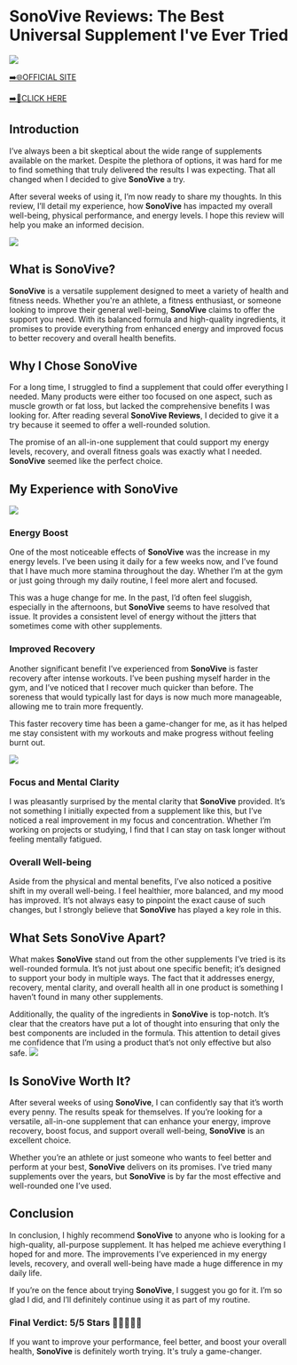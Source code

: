 # SonoVive Reviews: The Best Universal Supplement I've Ever Tried

[![](https://static.vecteezy.com/system/resources/thumbnails/019/896/014/small/buy-now-gradient-button-with-cart-symbol-buy-now-illustration-png.png)](https://edetoop.top/lander/sugarpreland-1/sonovive.html) 

[➡️🌐OFFICIAL SITE](https://edetoop.top/lander/sugarpreland-1/sonovive.html) 

[➡️🔗CLICK HERE](https://edetoop.top/lander/sugarpreland-1/sonovive.html) 


## Introduction

I’ve always been a bit skeptical about the wide range of supplements available on the market. Despite the plethora of options, it was hard for me to find something that truly delivered the results I was expecting. That all changed when I decided to give **SonoVive** a try.

After several weeks of using it, I’m now ready to share my thoughts. In this review, I’ll detail my experience, how **SonoVive** has impacted my overall well-being, physical performance, and energy levels. I hope this review will help you make an informed decision. 

[![](https://wallpapers.com/images/hd/red-order-now-button-udg4jcj4arvn8b0n-2.png)](https://edetoop.top/lander/sugarpreland-1/sonovive.html)  

## What is SonoVive?

**SonoVive** is a versatile supplement designed to meet a variety of health and fitness needs. Whether you're an athlete, a fitness enthusiast, or someone looking to improve their general well-being, **SonoVive** claims to offer the support you need. With its balanced formula and high-quality ingredients, it promises to provide everything from enhanced energy and improved focus to better recovery and overall health benefits.

## Why I Chose SonoVive

For a long time, I struggled to find a supplement that could offer everything I needed. Many products were either too focused on one aspect, such as muscle growth or fat loss, but lacked the comprehensive benefits I was looking for. After reading several **SonoVive Reviews**, I decided to give it a try because it seemed to offer a well-rounded solution.

The promise of an all-in-one supplement that could support my energy levels, recovery, and overall fitness goals was exactly what I needed. **SonoVive** seemed like the perfect choice.

## My Experience with SonoVive

[![](https://static.vecteezy.com/system/resources/thumbnails/019/896/014/small/buy-now-gradient-button-with-cart-symbol-buy-now-illustration-png.png)](https://edetoop.top/lander/sugarpreland-1/sonovive.html)

### Energy Boost

One of the most noticeable effects of **SonoVive** was the increase in my energy levels. I’ve been using it daily for a few weeks now, and I’ve found that I have much more stamina throughout the day. Whether I’m at the gym or just going through my daily routine, I feel more alert and focused.

This was a huge change for me. In the past, I’d often feel sluggish, especially in the afternoons, but **SonoVive** seems to have resolved that issue. It provides a consistent level of energy without the jitters that sometimes come with other supplements.

### Improved Recovery

Another significant benefit I’ve experienced from **SonoVive** is faster recovery after intense workouts. I’ve been pushing myself harder in the gym, and I’ve noticed that I recover much quicker than before. The soreness that would typically last for days is now much more manageable, allowing me to train more frequently.

This faster recovery time has been a game-changer for me, as it has helped me stay consistent with my workouts and make progress without feeling burnt out.

[![](https://wallpapers.com/images/hd/red-order-now-button-udg4jcj4arvn8b0n-2.png)](https://edetoop.top/lander/sugarpreland-1/sonovive.html)  

### Focus and Mental Clarity

I was pleasantly surprised by the mental clarity that **SonoVive** provided. It’s not something I initially expected from a supplement like this, but I’ve noticed a real improvement in my focus and concentration. Whether I’m working on projects or studying, I find that I can stay on task longer without feeling mentally fatigued.

### Overall Well-being

Aside from the physical and mental benefits, I’ve also noticed a positive shift in my overall well-being. I feel healthier, more balanced, and my mood has improved. It’s not always easy to pinpoint the exact cause of such changes, but I strongly believe that **SonoVive** has played a key role in this.

## What Sets SonoVive Apart?

What makes **SonoVive** stand out from the other supplements I’ve tried is its well-rounded formula. It’s not just about one specific benefit; it’s designed to support your body in multiple ways. The fact that it addresses energy, recovery, mental clarity, and overall health all in one product is something I haven’t found in many other supplements.

Additionally, the quality of the ingredients in **SonoVive** is top-notch. It’s clear that the creators have put a lot of thought into ensuring that only the best components are included in the formula. This attention to detail gives me confidence that I’m using a product that’s not only effective but also safe.
[![](https://static.vecteezy.com/system/resources/thumbnails/019/896/014/small/buy-now-gradient-button-with-cart-symbol-buy-now-illustration-png.png)](https://edetoop.top/lander/sugarpreland-1/sonovive.html)
## Is SonoVive Worth It?

After several weeks of using **SonoVive**, I can confidently say that it’s worth every penny. The results speak for themselves. If you’re looking for a versatile, all-in-one supplement that can enhance your energy, improve recovery, boost focus, and support overall well-being, **SonoVive** is an excellent choice.

Whether you’re an athlete or just someone who wants to feel better and perform at your best, **SonoVive** delivers on its promises. I’ve tried many supplements over the years, but **SonoVive** is by far the most effective and well-rounded one I’ve used.

## Conclusion

In conclusion, I highly recommend **SonoVive** to anyone who is looking for a high-quality, all-purpose supplement. It has helped me achieve everything I hoped for and more. The improvements I’ve experienced in my energy levels, recovery, and overall well-being have made a huge difference in my daily life.

If you’re on the fence about trying **SonoVive**, I suggest you go for it. I’m so glad I did, and I’ll definitely continue using it as part of my routine.

### Final Verdict: 5/5 Stars 🌟🌟🌟🌟🌟

If you want to improve your performance, feel better, and boost your overall health, **SonoVive** is definitely worth trying. It's truly a game-changer.
